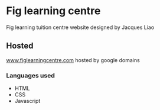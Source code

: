 # Fig learning centre
Fig learning tuition centre website designed by Jacques Liao

## Hosted 
www.figlearningcentre.com hosted by google domains

### Languages used
- HTML
- CSS
- Javascript
